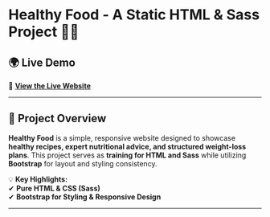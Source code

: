 # **Healthy Food - A Static HTML & Sass Project** 🍏🥗  

## **🌍 Live Demo**  
🚀 **[View the Live Website](https://healthy-food-38.netlify.app/)**  

---

## **📌 Project Overview**  
**Healthy Food** is a simple, responsive website designed to showcase **healthy recipes, expert nutritional advice, and structured weight-loss plans**. This project serves as **training for HTML and Sass** while utilizing **Bootstrap** for layout and styling consistency.  

💡 **Key Highlights:**  
✔ **Pure HTML & CSS (Sass)**  
✔ **Bootstrap for Styling & Responsive Design**   

---
